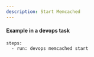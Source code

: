 ```yaml
---
description: Start Memcached
---
```


#### Example in a devops task

    steps:
      - run: devops memcached start
